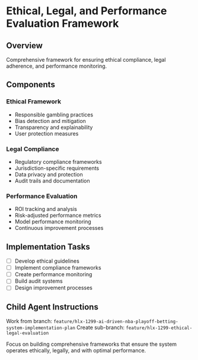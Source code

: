 # Ethical, Legal, and Performance Evaluation Framework

## Overview
Comprehensive framework for ensuring ethical compliance, legal adherence, and performance monitoring.

## Components

### Ethical Framework
- Responsible gambling practices
- Bias detection and mitigation
- Transparency and explainability
- User protection measures

### Legal Compliance
- Regulatory compliance frameworks
- Jurisdiction-specific requirements
- Data privacy and protection
- Audit trails and documentation

### Performance Evaluation
- ROI tracking and analysis
- Risk-adjusted performance metrics
- Model performance monitoring
- Continuous improvement processes

## Implementation Tasks
- [ ] Develop ethical guidelines
- [ ] Implement compliance frameworks
- [ ] Create performance monitoring
- [ ] Build audit systems
- [ ] Design improvement processes

## Child Agent Instructions
Work from branch: `feature/hlx-1299-ai-driven-nba-playoff-betting-system-implementation-plan`
Create sub-branch: `feature/hlx-1299-ethical-legal-evaluation`

Focus on building comprehensive frameworks that ensure the system operates ethically, legally, and with optimal performance.

